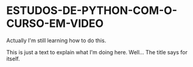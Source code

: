 # ESTUDOS-DE-PYTHON-COM-O-CURSO-EM-VIDEO

Actually I'm still learning how to do this.

This is just a text to explain what I'm doing here. Well... The title says for itself.
